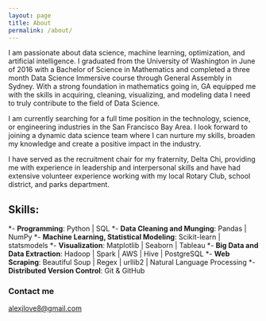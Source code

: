 ```yaml
---
layout: page
title: About
permalink: /about/
---
```


 I am passionate about data science, machine learning, optimization, and artificial intelligence. I graduated from the University of Washington in June of 2016 with a Bachelor of Science in Mathematics and completed a three month Data Science Immersive course through General Assembly in Sydney. With a strong foundation in mathematics going in, GA equipped me with the skills in acquiring, cleaning, visualizing, and modeling data I need to truly contribute to the field of Data Science.

 I am currently searching for a full time position in the technology, science, or engineering industries in the San Francisco Bay Area. I look forward to joining a dynamic data science team where I can nurture my skills, broaden my knowledge and create a positive impact in the industry.

 I have served as the recruitment chair for my fraternity, Delta Chi, providing me with experience in leadership and interpersonal skills and have had extensive volunteer experience working with my local Rotary Club, school district, and parks department.

## Skills:

*- **Programming**: Python | SQL
*- **Data Cleaning and Munging**: Pandas | NumPy
*- **Machine Learning, Statistical Modeling**: Scikit-learn | statsmodels
*- **Visualization**: Matplotlib | Seaborn | Tableau
*- **Big Data and Data Extraction**: Hadoop | Spark | AWS | Hive | PostgreSQL
*- **Web Scraping**: Beautiful Soup | Regex | urllib2 | Natural Language Processing
*- **Distributed Version Control**: Git & GitHub

### Contact me

[alexjlove8@gmail.com](mailto:alexjlove8@gmail.com)
